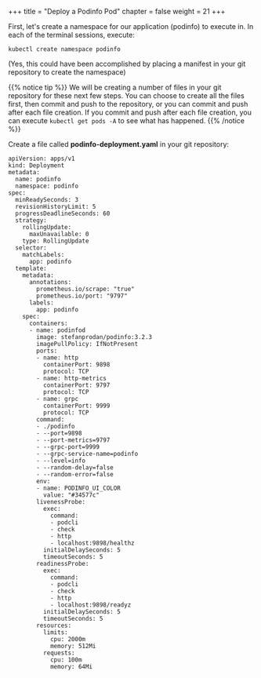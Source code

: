 +++
title = "Deploy a Podinfo Pod"
chapter = false
weight = 21
+++

First, let's create a namespace for our application (podinfo) to execute in. In each of the terminal sessions, execute:
```
kubectl create namespace podinfo
```
(Yes, this could have been accomplished by placing a manifest in your git repository to create the namespace)

{{% notice tip %}}
We will be creating a number of files in your git repository for these next few steps. You can choose to create all the files first, then commit and push to the repository, or you can commit and push after each file creation. If you commit and push after each file creation, you can execute `kubectl get pods -A` to see what has happened.
{{% /notice %}}


Create a file called **podinfo-deployment.yaml** in your git repository:
```
apiVersion: apps/v1
kind: Deployment
metadata:
  name: podinfo
  namespace: podinfo
spec:
  minReadySeconds: 3
  revisionHistoryLimit: 5
  progressDeadlineSeconds: 60
  strategy:
    rollingUpdate:
      maxUnavailable: 0
    type: RollingUpdate
  selector:
    matchLabels:
      app: podinfo
  template:
    metadata:
      annotations:
        prometheus.io/scrape: "true"
        prometheus.io/port: "9797"
      labels:
        app: podinfo
    spec:
      containers:
      - name: podinfod
        image: stefanprodan/podinfo:3.2.3
        imagePullPolicy: IfNotPresent
        ports:
        - name: http
          containerPort: 9898
          protocol: TCP
        - name: http-metrics
          containerPort: 9797
          protocol: TCP
        - name: grpc
          containerPort: 9999
          protocol: TCP
        command:
        - ./podinfo
        - --port=9898
        - --port-metrics=9797
        - --grpc-port=9999
        - --grpc-service-name=podinfo
        - --level=info
        - --random-delay=false
        - --random-error=false
        env:
        - name: PODINFO_UI_COLOR
          value: "#34577c"
        livenessProbe:
          exec:
            command:
            - podcli
            - check
            - http
            - localhost:9898/healthz
          initialDelaySeconds: 5
          timeoutSeconds: 5
        readinessProbe:
          exec:
            command:
            - podcli
            - check
            - http
            - localhost:9898/readyz
          initialDelaySeconds: 5
          timeoutSeconds: 5
        resources:
          limits:
            cpu: 2000m
            memory: 512Mi
          requests:
            cpu: 100m
            memory: 64Mi
```
